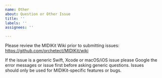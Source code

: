 ```yaml
---
name: Other
about: Question or Other Issue
title: ''
labels: ''
assignees: ''

---
```


Please review the MIDIKit Wiki prior to submitting issues:
https://github.com/orchetect/MIDIKit/wiki

If the issue is a generic Swift, Xcode or macOS/iOS issue please Google the error messages or issue first before asking generic questions. Issues should only be used for MIDIKit-specific features or bugs.
